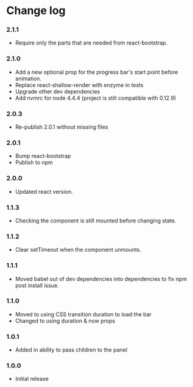 # Change log

### 2.1.1
- Require only the parts that are needed from react-bootstrap.

### 2.1.0
- Add a new optional prop for the progress bar's start point before animation.
- Replace react-shallow-render with enzyme in tests
- Upgrade other dev dependencies
- Add nvmrc for node 4.4.4 (project is still compatible with 0.12.9)

### 2.0.3
- Re-publish 2.0.1 without missing files

### 2.0.1
- Bump react-bootstrap
- Publish to npm

### 2.0.0
- Updated react version.

### 1.1.3
- Checking the component is still mounted before changing state.

### 1.1.2
- Clear setTimeout when the component unmounts.

### 1.1.1
- Moved babel out of dev dependencies into dependencies to fix npm post install issue.

### 1.1.0
- Moved to using CSS transition duration to load the bar
- Changed to using duration & now props

### 1.0.1
- Added in ability to pass children to the panel

### 1.0.0
- Initial release
